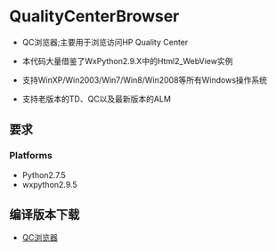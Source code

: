 QualityCenterBrowser
====================

- QC浏览器;主要用于浏览访问HP Quality Center

- 本代码大量借鉴了WxPython2.9.X中的Html2_WebView实例


- 支持WinXP/Win2003/Win7/Win8/Win2008等所有Windows操作系统

- 支持老版本的TD、QC以及最新版本的ALM

要求
-------------------------
### Platforms
- Python2.7.5
- wxpython2.9.5

编译版本下载
------------------------

- [QC浏览器](http://qc.hiadmin.org/)
